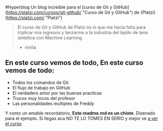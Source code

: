 #Hyperblog
Un blog increible para el [curso de Git y GitHub] (https://platzi.com/cursos/git-github/ "Curso de Git y GitHub") de {Platzi}(https://platzi.com/ "Platzi")
>El curso de Git y GitHub de Platzi es lo que me hacia falta para triplicar mis ingresos y lanzarme a la industria del tejido de lana sintetica con Machine Learning
> - ninita

## En este curso vemos de todo, En este curso vemos de todo:
*  Todos los comandos de Git
* El flujo de trabajo en GitHub
* El verdadero amor por las buenas practicas 
* Trucos muy locos del profesor
* Las personalidades multiples de Freddy

Y como un amable recordatorio, **Este readme.md es un chiste**. Disenado para el ejemplo. Si llegas aca NO TE LO TOMES EN SERIO y mejor ve [a ver el curso](htttps://platzi.com/cursos/git-github/ "a ver el curso")